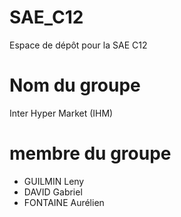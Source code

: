 # SAE_C12
Espace de dépôt pour la SAE C12
# Nom du groupe
Inter Hyper Market (IHM)
# membre du groupe
- GUILMIN Leny
- DAVID Gabriel
- FONTAINE Aurélien
